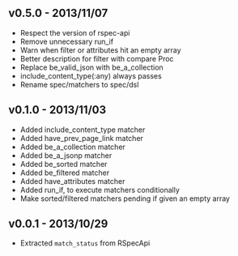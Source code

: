 v0.5.0  - 2013/11/07
--------------------

* Respect the version of rspec-api
* Remove unnecessary run_if
* Warn when filter or attributes hit an empty array
* Better description for filter with compare Proc
* Replace be_valid_json with be_a_collection
* include_content_type(:any) always passes
* Rename spec/matchers to spec/dsl

v0.1.0  - 2013/11/03
--------------------

* Added include_content_type matcher
* Added have_prev_page_link matcher
* Added be_a_collection matcher
* Added be_a_jsonp matcher
* Added be_sorted matcher
* Added be_filtered matcher
* Added have_attributes matcher
* Added run_if, to execute matchers conditionally
* Make sorted/filtered matchers pending if given an empty array


v0.0.1  - 2013/10/29
--------------------

*   Extracted `match_status` from RSpecApi